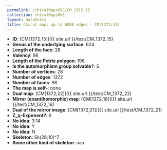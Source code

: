 ```yaml
--- 
 permalink: /chiralMaps6kE/CM_1372_15 
 collection: chiralMaps6kE
 layout: dataEntry
 title: Chiral maps up to 6000 edges - CM[1372;15]
---
```


- **ID**: [CM[1372;15]]({{ site.url }}/test/CM_1372_15)
- **Genus of the underlying surface**: 624
- **Length of the face**: 28
- **Valency**: 98
- **Length of the Petrie polygon**: 196
- **Is the automorphism group solvable?**: S
- **Number of vertices**: 28
- **Number of edges**: 1372
- **Number of faces**: 98
- **The map is self-**: none
- **Dual map**: [CM[1372;22]]({{ site.url }}/test/CM_1372_22)
- **Mirror (enantihomorphic) map**: [CM[1372;16]]({{ site.url }}/test/CM_1372_16)
- **Dual of the mirror image**: [CM[1372;21]]({{ site.url }}/test/CM_1372_21)
- **Z_q-Exponent?**: 6
- **No idea**:  3:14
- **No idea**: Y
- **No idea**: N
- **Skeleton**: Sk(28;10)^7
- **Some other kind of skeleton**: nan
